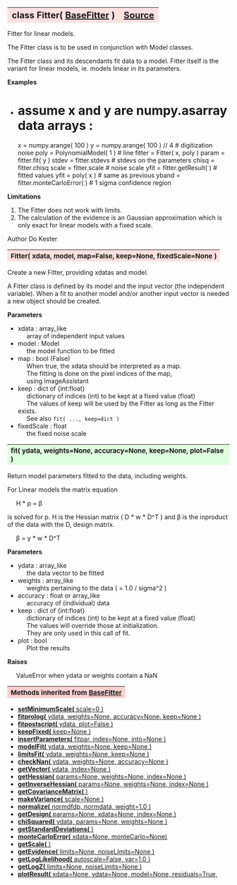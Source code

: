 ---
---
<br><br>

<a name="Fitter"></a>
<table><thead style="background-color:#FFE0E0; width:100%; font-size:20px"><tr><th style="text-align:left">
<strong>class Fitter(</strong> <a href="./BaseFitter.html">BaseFitter</a> )</th><th style="text-align:right"><a href=https://github.com/dokester/BayesicFitting/blob/master/BayesicFitting/source/Fitter.py target=_blank>Source</a></th></tr></thead></table>
<p>

Fitter for linear models.

The Fitter class is to be used in conjunction with Model classes.

The Fitter class and its descendants fit data to a model. Fitter itself
is the variant for linear models, ie. models linear in its parameters.

<b>Examples</b>

* # assume x and y are numpy.asarray data arrays : <br>
    x = numpy.arange( 100 )
    y = numpy.arange( 100 ) // 4        # digitization noise
    poly = PolynomialModel( 1 )         # line
    fitter = Fitter( x, poly )
    param = fitter.fit( y )
    stdev = fitter.stdevs               # stdevs on the parameters
    chisq = fitter.chisq
    scale = fitter.scale                # noise scale
    yfit  = fitter.getResult( )         # fitted values
    yfit  = poly( x )                   # same as previous
    yband = fitter.monteCarloError( )        # 1 sigma confidence region


<b>Limitations</b>

1. The Fitter does not work with limits.
2. The calculation of the evidence is an Gaussian approximation which is
&nbsp;&nbsp;&nbsp; only exact for linear models with a fixed scale.<br>

Author  Do Kester


<a name="Fitter"></a>
<table><thead style="background-color:#FFE0E0; width:100%; font-size:15px"><tr><th style="text-align:left">
<strong>Fitter(</strong> xdata, model, map=False, keep=None, fixedScale=None )
</th></tr></thead></table>
<p>

Create a new Fitter, providing xdatas and model.

A Fitter class is defined by its model and the input vector (the
independent variable). When a fit to another model and/or another
input vector is needed a new object should be created.

<b>Parameters</b>

* xdata  :  array_like<br>
&nbsp;&nbsp;&nbsp;&nbsp; array of independent input values<br>
* model  :  Model<br>
&nbsp;&nbsp;&nbsp;&nbsp; the model function to be fitted<br>
* map  :  bool (False)<br>
&nbsp;&nbsp;&nbsp;&nbsp; When true, the xdata should be interpreted as a map.<br>
&nbsp;&nbsp;&nbsp;&nbsp; The fitting is done on the pixel indices of the map,<br>
&nbsp;&nbsp;&nbsp;&nbsp; using ImageAssistant<br>
* keep  :  dict of {int:float}<br>
&nbsp;&nbsp;&nbsp;&nbsp; dictionary of indices (int) to be kept at a fixed value (float)<br>
&nbsp;&nbsp;&nbsp;&nbsp; The values of keep will be used by the Fitter as long as the Fitter exists.<br>
&nbsp;&nbsp;&nbsp;&nbsp; See also `fit( ..., keep=dict )`<br>
* fixedScale  :  float<br>
&nbsp;&nbsp;&nbsp;&nbsp; the fixed noise scale<br>


<a name="fit"></a>
<table><thead style="background-color:#E0FFE0; width:100%; font-size:15px"><tr><th style="text-align:left">
<strong>fit(</strong> ydata, weights=None, accuracy=None, keep=None, plot=False )
</th></tr></thead></table>
<p>

Return model parameters fitted to the data, including weights.

For Linear models the matrix equation

&nbsp;&nbsp;&nbsp;&nbsp; H * p = &beta;<br>

is solved for p. H is the Hessian matrix ( D * w * D^T )
and &beta; is the inproduct of the data with the D, design matrix.

&nbsp;&nbsp;&nbsp;&nbsp; &beta; = y * w * D^T<br>

<b>Parameters</b>

* ydata  :  array_like<br>
&nbsp;&nbsp;&nbsp;&nbsp; the data vector to be fitted<br>
* weights  :  array_like<br>
&nbsp;&nbsp;&nbsp;&nbsp; weights pertaining to the data ( = 1.0 / sigma^2 )<br>
* accuracy  :  float or array_like<br>
&nbsp;&nbsp;&nbsp;&nbsp; accuracy of (individual) data<br>
* keep  :  dict of {int:float}<br>
&nbsp;&nbsp;&nbsp;&nbsp; dictionary of indices (int) to be kept at a fixed value (float)<br>
&nbsp;&nbsp;&nbsp;&nbsp; The values will override those at initialization.<br>
&nbsp;&nbsp;&nbsp;&nbsp; They are only used in this call of fit.<br>
* plot  :  bool<br>
&nbsp;&nbsp;&nbsp;&nbsp; Plot the results<br>

<b>Raises</b>

&nbsp;&nbsp;&nbsp;&nbsp; ValueError when ydata or weights contain a NaN<br>


<table><thead style="background-color:#FFD0D0; width:100%; font-size:15px"><tr><th style="text-align:left">
<strong>Methods inherited from</strong> <a href="./BaseFitter.html">BaseFitter</a></th></tr></thead></table>


* [<strong>setMinimumScale(</strong> scale=0 ) ](./BaseFitter.md#setMinimumScale)
* [<strong>fitprolog(</strong> ydata, weights=None, accuracy=None, keep=None ) ](./BaseFitter.md#fitprolog)
* [<strong>fitpostscript(</strong> ydata, plot=False ) ](./BaseFitter.md#fitpostscript)
* [<strong>keepFixed(</strong> keep=None ) ](./BaseFitter.md#keepFixed)
* [<strong>insertParameters(</strong> fitpar, index=None, into=None ) ](./BaseFitter.md#insertParameters)
* [<strong>modelFit(</strong> ydata, weights=None, keep=None )](./BaseFitter.md#modelFit)
* [<strong>limitsFit(</strong> ydata, weights=None, keep=None ) ](./BaseFitter.md#limitsFit)
* [<strong>checkNan(</strong> ydata, weights=None, accuracy=None )](./BaseFitter.md#checkNan)
* [<strong>getVector(</strong> ydata, index=None )](./BaseFitter.md#getVector)
* [<strong>getHessian(</strong> params=None, weights=None, index=None )](./BaseFitter.md#getHessian)
* [<strong>getInverseHessian(</strong> params=None, weights=None, index=None )](./BaseFitter.md#getInverseHessian)
* [<strong>getCovarianceMatrix(</strong> )](./BaseFitter.md#getCovarianceMatrix)
* [<strong>makeVariance(</strong> scale=None )](./BaseFitter.md#makeVariance)
* [<strong>normalize(</strong> normdfdp, normdata, weight=1.0 ) ](./BaseFitter.md#normalize)
* [<strong>getDesign(</strong> params=None, xdata=None, index=None )](./BaseFitter.md#getDesign)
* [<strong>chiSquared(</strong> ydata, params=None, weights=None )](./BaseFitter.md#chiSquared)
* [<strong>getStandardDeviations(</strong> )](./BaseFitter.md#getStandardDeviations)
* [<strong>monteCarloError(</strong> xdata=None, monteCarlo=None)](./BaseFitter.md#monteCarloError)
* [<strong>getScale(</strong> )](./BaseFitter.md#getScale)
* [<strong>getEvidence(</strong> limits=None, noiseLimits=None )](./BaseFitter.md#getEvidence)
* [<strong>getLogLikelihood(</strong> autoscale=False, var=1.0 ) ](./BaseFitter.md#getLogLikelihood)
* [<strong>getLogZ(</strong> limits=None, noiseLimits=None )](./BaseFitter.md#getLogZ)
* [<strong>plotResult(</strong> xdata=None, ydata=None, model=None, residuals=True,](./BaseFitter.md#plotResult)
